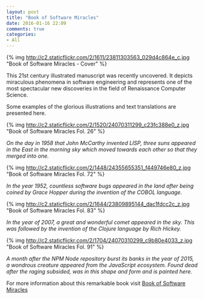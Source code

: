 ```yaml
---
layout: post
title: "Book of Software Miracles"
date: 2016-01-16 22:09
comments: true
categories:
- All
---
```


{% img http://c2.staticflickr.com/2/1611/23811303563_029d4c864e_c.jpg "Book of Software Miracles - Cover" %}

This 21st century illustrated manuscript was recently uncovered.  It depicts miraculous phenomena in software engineering and represents one of the most spectacular new discoveries in the field of Renaissance Computer Science.

Some examples of the glorious illustrations and text translations are presented here.

{% img http://c2.staticflickr.com/2/1520/24070311299_c23fc388e0_z.jpg "Book of Software Miracles Fol. 26" %}

_On the day in 1958 that John McCarthy invented LISP, three suns appeared in the East in the morning sky which moved towards each other so that they merged into one._

{% img http://c2.staticflickr.com/2/1448/24355655351_f449746e80_z.jpg  "Book of Software Miracles Fol. 72" %}

_In the year 1952, countless software bugs appeared in the land after being coined by Grace Hopper during the invention of the COBOL language._

{% img http://c2.staticflickr.com/2/1644/23809895144_dac1fdcc2c_z.jpg  "Book of Software Miracles Fol. 83" %}

_In the year of 2007, a great and wonderful comet appeared in the sky.  This was followed by the invention of the Clojure language by Rich Hickey._

{% img http://c2.staticflickr.com/2/1704/24070310299_c9b80e4033_z.jpg  "Book of Software Miracles Fol. 91" %}

_A month after the NPM Node repository burst its banks in the year of 2015, a wondrous creature appeared from the JavaScript ecosystem.  Found dead after the raging subsided, was in this shape and form and is painted here._


For more information about this remarkable book visit [Book of Software Miracles](http://www.taschen.com/pages/en/catalogue/classics/all/03107/facts.the_book_of_miracles.htm)
